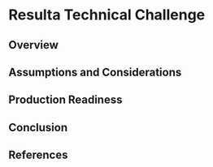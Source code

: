 # Resulta Technical Challenge
## Overview
## Assumptions and Considerations
## Production Readiness
## Conclusion
## References